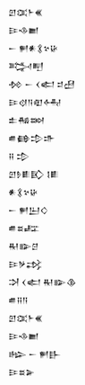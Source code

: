 <div class='block'>
<div class='line'>𒇻𒀬𒈨𒌍</div>
<div class='line'>𒄿𒈾𒆤</div>
<div class='line'>𒀸 𒂍𒀭𒃽𒆳𒄩</div>
<div class='line'>𒅋𒋃</div>
<div class='line'>𒁵 𒀸 𒌋𒅗 𒄑𒍎</div>
<div class='line'>𒄿𒋼𒀀𒊏𒅈</div>
<div class='line'>𒉺𒄀𒇷</div>
<div class='line'>𒌑𒂵𒄠𒈥</div>
<div class='line'>𒍝 𒄠</div>
<div class='line'>𒇻𒊩𒀾𒃼 𒋙𒀾</div>
<div class='line'>𒀭𒃽𒆳𒄩</div>
<div class='line'>𒀸 𒂍𒌨𒄭</div>
<div class='line'>𒌑𒊺𒊐</div>
<div class='line'>𒊑𒅔𒆪</div>
<div class='line'>𒄿𒃻𒃶</div>
<div class='line'>𒋫 𒌋𒅗 𒊑𒅔𒆠</div>
<div class='line'>𒌑𒍝𒀀</div>
<div class='line'>𒇻𒀬𒈨𒌍</div>
<div class='line'>𒄿𒈾𒆤</div>
<div class='line'>𒈗 𒀸 𒂍𒃲</div>
<div class='line'>𒄿𒊺𒅕</div>
</div>